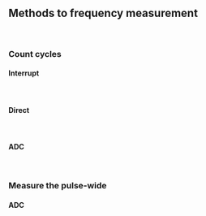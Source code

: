 ## Methods to frequency measurement

<br>

### Count cycles

#### Interrupt

<br>

#### Direct

<br> 

#### ADC

<br>

### Measure the pulse-wide


#### ADC

<br>




